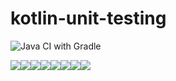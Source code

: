 # kotlin-unit-testing

![Java CI with Gradle](https://github.com/martinloesethjensen/kotlin-unit-testing-pluralsight/workflows/Java%20CI%20with%20Gradle/badge.svg)

[![](https://sourcerer.io/fame/martinloesethjensen/martinloesethjensen/kotlin-unit-testing/images/0)](https://sourcerer.io/fame/martinloesethjensen/martinloesethjensen/kotlin-unit-testing/links/0)[![](https://sourcerer.io/fame/martinloesethjensen/martinloesethjensen/kotlin-unit-testing/images/1)](https://sourcerer.io/fame/martinloesethjensen/martinloesethjensen/kotlin-unit-testing/links/1)[![](https://sourcerer.io/fame/martinloesethjensen/martinloesethjensen/kotlin-unit-testing/images/2)](https://sourcerer.io/fame/martinloesethjensen/martinloesethjensen/kotlin-unit-testing/links/2)[![](https://sourcerer.io/fame/martinloesethjensen/martinloesethjensen/kotlin-unit-testing/images/3)](https://sourcerer.io/fame/martinloesethjensen/martinloesethjensen/kotlin-unit-testing/links/3)[![](https://sourcerer.io/fame/martinloesethjensen/martinloesethjensen/kotlin-unit-testing/images/4)](https://sourcerer.io/fame/martinloesethjensen/martinloesethjensen/kotlin-unit-testing/links/4)[![](https://sourcerer.io/fame/martinloesethjensen/martinloesethjensen/kotlin-unit-testing/images/5)](https://sourcerer.io/fame/martinloesethjensen/martinloesethjensen/kotlin-unit-testing/links/5)[![](https://sourcerer.io/fame/martinloesethjensen/martinloesethjensen/kotlin-unit-testing/images/6)](https://sourcerer.io/fame/martinloesethjensen/martinloesethjensen/kotlin-unit-testing/links/6)[![](https://sourcerer.io/fame/martinloesethjensen/martinloesethjensen/kotlin-unit-testing/images/7)](https://sourcerer.io/fame/martinloesethjensen/martinloesethjensen/kotlin-unit-testing/links/7)
